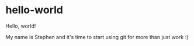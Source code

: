 # hello-world
Hello, world!

My name is Stephen and it's time to start using git for more than just work :)
